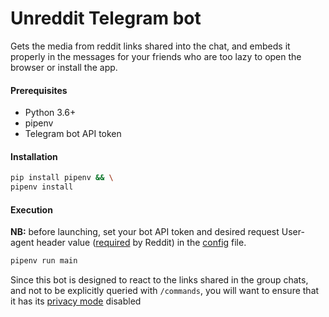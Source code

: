 # Unreddit Telegram bot



Gets the media from reddit links shared into the chat, and embeds it properly 
in the messages for your friends who are too lazy to open the browser or install the app.

#### Prerequisites

* Python 3.6+
* pipenv
* Telegram bot API token

#### Installation

```bash
pip install pipenv && \
pipenv install
```

#### Execution

**NB:** before launching, set your bot API token and desired 
request User-agent header value ([required](https://github.com/reddit-archive/reddit/wiki/API) by Reddit) in the [config](unreddit/config.json) file.

```bash
pipenv run main
```

Since this bot is designed to react to the links shared in the group chats,
and not to be explicitly queried with `/commands`, you will want to ensure that 
it has its [privacy mode](https://core.telegram.org/bots#privacy-mode) disabled
